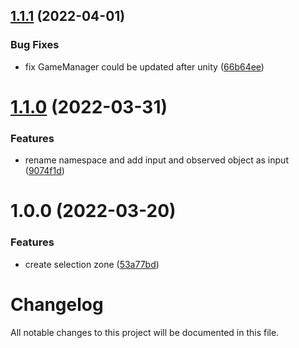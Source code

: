 ## [1.1.1](https://github.com/OpenSourceUnityPackage/SelectionZone/compare/1.1.0...1.1.1) (2022-04-01)


### Bug Fixes

* fix GameManager could be updated after unity ([66b64ee](https://github.com/OpenSourceUnityPackage/SelectionZone/commit/66b64ee61b44f21b0714b8965e7cca2d8be6f42c))

# [1.1.0](https://github.com/OpenSourceUnityPackage/SelectionZone/compare/1.0.0...1.1.0) (2022-03-31)


### Features

* rename namespace and add input and observed object as input ([9074f1d](https://github.com/OpenSourceUnityPackage/SelectionZone/commit/9074f1d8173cd6a3aa7dceeca788a4b9fa9a1f56))

# 1.0.0 (2022-03-20)


### Features

* create selection zone ([53a77bd](https://github.com/OpenSourceUnityPackage/SelectionZone/commit/53a77bdbfc509e35bf0c0123915f669ccaa29147))

# Changelog
All notable changes to this project will be documented in this file.
